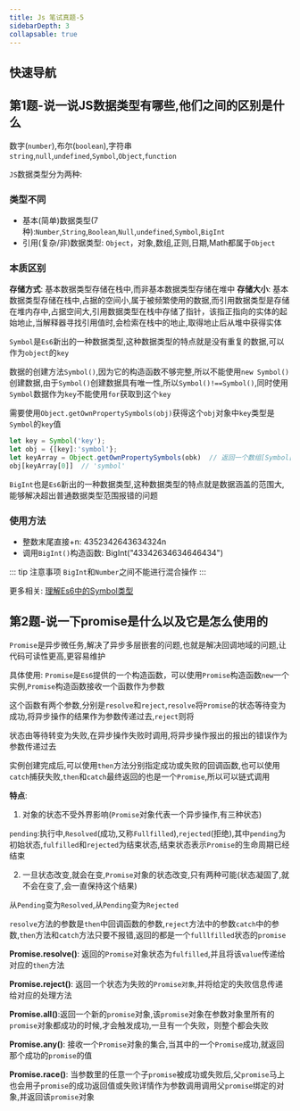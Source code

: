 ```yaml
---
title: Js 笔试真题-5
sidebarDepth: 3
collapsable: true
---
```


## 快速导航

<TOC/>

## 第1题-说一说JS数据类型有哪些,他们之间的区别是什么

数字(`number`),布尔(`boolean`),字符串`string`,`null`,`undefined`,`Symbol`,`Object`,`function`

`JS`数据类型分为两种:

### 类型不同

* 基本(简单)数据类型(7种):`Number`,`String`,`Boolean`,`Null`,`undefined`,`Symbol`,`BigInt`
* 引用(复杂/非)数据类型: `Object`，对象,数组,正则,日期,Math都属于`Object`

### 本质区别

**存储方式**: 基本数据类型存储在栈中,而非基本数据类型存储在堆中
**存储大小**: 基本数据类型存储在栈中,占据的空间小,属于被频繁使用的数据,而引用数据类型是存储在堆内存中,占据空间大,引用数据类型在栈中存储了指针，该指正指向的实体的起始地止,当解释器寻找引用值时,会检索在栈中的地止,取得地止后从堆中获得实体

`Symbol`是`Es6`新出的一种数据类型,这种数据类型的特点就是没有重复的数据,可以作为`object`的`key`

数据的创建方法`Symbol()`,因为它的构造函数不够完整,所以不能使用`new Symbol()`创建数据,由于`Symbol()`创建数据具有唯一性,所以`Symbol()!==Symbol()`,同时使用`Symbol`数据作为`key`不能使用`for`获取到这个`key`

需要使用`Object.getOwnPropertySymbols(obj)`获得这个`obj`对象中`key`类型是`Symbol`的`key`值
```js
let key = Symbol('key');
let obj = {[key]:'symbol'};
let keyArray = Object.getOwnPropertySymbols(obk)  // 返回一个数组[Symbol['key']]
obj[keyArray[0]]  // 'symbol'
```

`BigInt`也是`Es6`新出的一种数据类型,这种数据类型的特点就是数据涵盖的范围大,能够解决超出普通数据类型范围报错的问题

### 使用方法

* 整数末尾直接+n: 4352342643634324n
* 调用`BigInt()`构造函数: BigInt("43342634634646434")

::: tip 注意事项
`BigInt`和`Number`之间不能进行混合操作
:::

更多相关: [理解Es6中的Symbol类型](/fontend/js/understand-symbol/)

## 第2题-说一下promise是什么以及它是怎么使用的

`Promise`是异步微任务,解决了异步多层嵌套的问题,也就是解决回调地域的问题,让代码可读性更高,更容易维护

具体使用: `Promise`是`Es6`提供的一个构造函数，可以使用`Promise`构造函数`new`一个实例,`Promise`构造函数接收一个函数作为参数

这个函数有两个参数,分别是`resolve`和`reject`,`resolve`将`Promise`的状态等待变为成功,将异步操作的结果作为参数传递过去,`reject`则将

状态由等待转变为失败,在异步操作失败时调用,将异步操作报出的报出的错误作为参数传递过去

实例创建完成后,可以使用`then`方法分别指定成功或失败的回调函数,也可以使用`catch`捕获失败,`then`和`catch`最终返回的也是一个`Promise`,所以可以链式调用

**特点**:

1. 对象的状态不受外界影响(`Promise`对象代表一个异步操作,有三种状态)

`pending`:执行中,`Resolved`(成功,又称`Fullfilled`),`rejected`(拒绝),其中`pending`为初始状态,`fulfilled`和`rejected`为结束状态,结束状态表示`Promise`的生命周期已经结束

2. 一旦状态改变,就会在变,`Promise`对象的状态改变,只有两种可能(状态凝固了,就不会在变了,会一直保持这个结果)

从`Pending`变为`Resolved`,从`Pending`变为`Rejected`

`resolve`方法的参数是`then`中回调函数的参数,`reject`方法中的参数`catch`中的参数,`then`方法和`catch`方法只要不报错,返回的都是一个`fulllfilled`状态的`promise`

**Promise.resolve()**: 返回的`Promise`对象状态为`fulfilled`,并且将该`value`传递给对应的`then`方法

**Promise.reject()**: 返回一个状态为失败的`Promise对象`,并将给定的失败信息传递给对应的处理方法

**Promise.all()**:返回一个新的`promise`对象,该`promise`对象在参数对象里所有的`promise`对象都成功的时候,才会触发成功,一旦有一个失败，则整个都会失败

**Promise.any()**: 接收一个`Promise`对象的集合,当其中的一个`Promise`成功,就返回那个成功的`promise`的值

**Promise.race()**: 当参数里的任意一个子`promise`被成功或失败后,父`promise`马上也会用子`promise`的成功返回值或失败详情作为参数调用调用父`promise`绑定的对象,并返回该`promise`对象


